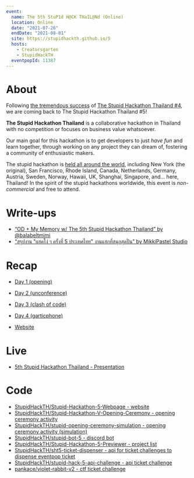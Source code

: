 ```yaml
---
event:
  name: The 5th StuP1d H@CK THaIL@Nd (Online)
  location: Online
  date: "2021-07-26"
  endDate: "2021-08-01"
  site: https://stupidhackth.github.io/5
  hosts:
    - Creatorsgarten
    - StupidHackTH
  eventpopId: 11387
---
```


# About

Following [the tremendous success](https://stupidhackth.github.io/4/) of [The Stupid Hackathon Thailand #4](sht4), we are coming back to The Stupid Hackathon Thailand #5!

**The Stupid Hackathon Thailand** is a collaborative hackathon in Thailand with no competition or focuses on business value whatsoever.

Our main goal for this hackathon is to get developers to just _have fun_ and learn together, through working on any project they can dream of, fostering a community of enthusiastic makers.

The stupid hackathon is [held all around the world](https://gist.github.com/cheeaun/c3fe6cbb11aef1e146a3474dccf63b87), including New York (the original), San Francisco, Rhode Island, Canada, Netherlands, Germany, Austria, Sweden, Norway, Hawaii, UK, Shanghai, Singapore, and… here, Thailand! In the spirit of the stupid hackathons worldwide, this event is _non-commercial_ and free to attend.

# Write-ups

- [“OD + My Memory w/ The 5th Stupid Hackathon Thailand” by @balabeltmimi](https://balabeltmimi.medium.com/od-my-memory-w-the-5th-stupid-hackathon-thailand-6914ba8b5d34)
- [“สรุปงาน "แฮคโง่ ๆ ครั้งที่ 5 ประเทศไทย" งานแฮกที่สนุกสุดปั่น” by MikkiPastel Studio](https://www.mikkipastel.com/the-5th-stupid-hackathon-thailand/)

# Recap

- [Day 1 (opening)](https://www.facebook.com/StupidHackTH/posts/1488014734864761)
- [Day 2 (unconference)](https://www.facebook.com/StupidHackTH/videos/2644853965818704/)
- [Day 3 (clash of code)](https://www.facebook.com/StupidHackTH/posts/1489738044692430)
- [Day 4 (garticphone)](https://www.facebook.com/StupidHackTH/posts/1490028547996713)

- [Website](https://stupidhackth.github.io/5/)

# Live

- [5th Stupid Hackathon Thailand - Presentation](https://www.facebook.com/events/616627022651912)

# Code

- [StupidHackTH/Stupid-Hackathon-5-Webpage - website](https://github.com/StupidHackTH/Stupid-Hackathon-5-Webpage)
- [StupidHackTH/Stupid-Hackathon-V-Opening-Ceremony - opening ceremony activity](https://github.com/StupidHackTH/Stupid-Hackathon-V-Opening-Ceremony)
- [StupidHackTH/stupid-opening-ceremony-simulation - opening ceremony activity (simulation)](https://github.com/StupidHackTH/stupid-opening-ceremony-simulation)
- [StupidHackTH/stupid-bot-5 - discord bot](https://github.com/StupidHackTH/stupid-bot-5)
- [StupidHackTH/Stupid-Hackathon-5-Previewer - project list](https://github.com/StupidHackTH/Stupid-Hackathon-5-Previewer)
- [StupidHackTH/sht5-ticket-dispenser - api for ticket challenges to dispense eventpop ticket](https://github.com/StupidHackTH/sht5-ticket-dispenser)
- [StupidHackTH/stupid-hack-5-api-challenge - api ticket challenge](https://github.com/StupidHackTH/stupid-hack-5-api-challenge)
- [pankace/violet-rabbit-v2 - ctf ticket challenge](https://github.com/pankace/violet-rabbit-v2)
